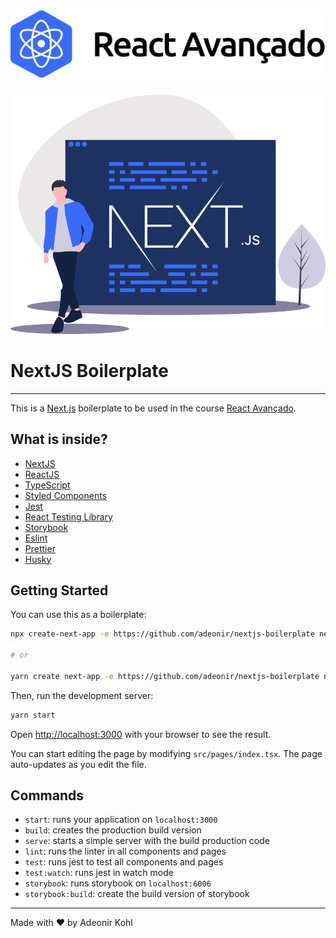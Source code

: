 <h1 align="center">
  <img src=".github/logo-gh.svg" atl="React Avançado" />
</h1>

<p align="center">
  <img src=".github/hero-illustration.svg" atl="Um desenvolvedor caminhando e uma tela com código e também escrito a palavra Next.JS" />
</p>

# NextJS Boilerplate

---

This is a [Next.js](https://nextjs.org/) boilerplate to be used in the course [React Avançado](https://reactavancado.com.br).

## What is inside?

- [NextJS](https://nextjs.org/)
- [ReactJS](https://reactjs.org/)
- [TypeScript](https://www.typescriptlang.org/)
- [Styled Components](https://styled-components.com/)
- [Jest](https://jestjs.io/)
- [React Testing Library](https://testing-library.com/docs/react-testing-library/intro)
- [Storybook](https://storybook.js.org/)
- [Eslint](https://eslint.org/)
- [Prettier](https://prettier.io/)
- [Husky](https://github.com/typicode/husky)

## Getting Started

You can use this as a boilerplate:

```bash
npx create-next-app -e https://github.com/adeonir/nextjs-boilerplate new-project

# or

yarn create next-app -e https://github.com/adeonir/nextjs-boilerplate new-project
```

Then, run the development server:

```bash
yarn start
```

Open [http://localhost:3000](http://localhost:3000) with your browser to see the result.

You can start editing the page by modifying `src/pages/index.tsx`. The page auto-updates as you edit the file.

## Commands

- `start`: runs your application on `localhost:3000`
- `build`: creates the production build version
- `serve`: starts a simple server with the build production code
- `lint`: runs the linter in all components and pages
- `test`: runs jest to test all components and pages
- `test:watch`: runs jest in watch mode
- `storybook`: runs storybook on `localhost:6006`
- `storybook:build`: create the build version of storybook

---

Made with ♥️ by Adeonir Kohl
